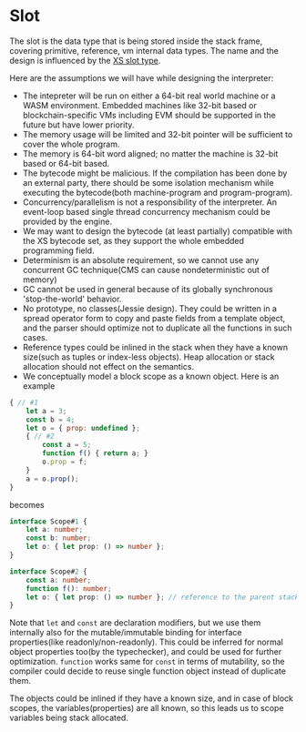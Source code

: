 # Slot

The slot is the data type that is being stored inside the stack frame, covering primitive, reference, vm internal data types. The name and the design is influenced by the [XS slot type](https://github.com/Moddable-OpenSource/moddable/blob/public/documentation/xs/XS%20in%20C.md).

Here are the assumptions we will have while designing the interpreter:
- The intepreter will be run on either a 64-bit real world machine or a WASM environment. Embedded machines like 32-bit based or blockchain-specific VMs including EVM should be supported in the future but have lower priority.
- The memory usage will be limited and 32-bit pointer will be sufficient to cover the whole program. 
- The memory is 64-bit word aligned; no matter the machine is 32-bit based or 64-bit based.
- The bytecode might be malicious. If the compilation has been done by an external party, there should be some isolation mechanism while executing the bytecode(both machine-program and program-program).
- Concurrency/parallelism is not a responsibility of the interpreter. An event-loop based single thread concurrency mechanism could be provided by the engine.
- We may want to design the bytecode (at least partially) compatible with the XS bytecode set, as they support the whole embedded programming field.
- Determinism is an absolute requirement, so we cannot use any concurrent GC technique(CMS can cause nondeterministic out of memory)
- GC cannot be used in general because of its globally synchronous 'stop-the-world' behavior.
- No prototype, no classes(Jessie design). They could be written in a spread operator form to copy and paste fields from a template object, and the parser should optimize not to duplicate all the functions in such cases.
- Reference types could be inlined in the stack when they have a known size(such as tuples or index-less objects). Heap allocation or stack allocation should not effect on the semantics.
- We conceptually model a block scope as a known object. Here is an example
```js
{ // #1
    let a = 3;
    const b = 4;
    let o = { prop: undefined };
    { // #2
        const a = 5;
        function f() { return a; }
        o.prop = f;
    }
    a = o.prop();
}
```

becomes 

```ts
interface Scope#1 {
    let a: number;
    const b: number;
    let o: { let prop: () => number };
}

interface Scope#2 {
    const a: number;
    function f(): number;
    let o: { let prop: () => number }; // reference to the parent stack variable.
}
```

Note that `let` and `const` are declaration modifiers, but we use them internally also for the mutable/immutable binding for interface properties(like readonly/non-readonly). This could be inferred for normal object properties too(by the typechecker), and could be used for further optimization. `function` works same for `const` in terms of mutability, so the compiler could decide to reuse single function object instead of duplicate them.

The objects could be inlined if they have a known size, and in case of block scopes, the variables(properties) are all known, so this leads us to scope variables being stack allocated.

